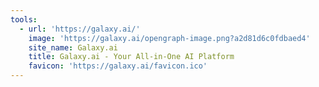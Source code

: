 ```yaml
---
tools:
  - url: 'https://galaxy.ai/'
    image: 'https://galaxy.ai/opengraph-image.png?a2d81d6c0fdbaed4'
    site_name: Galaxy.ai
    title: Galaxy.ai - Your All-in-One AI Platform
    favicon: 'https://galaxy.ai/favicon.ico'
---
```


